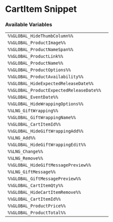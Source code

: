 # CartItem Snippet

### Available Variables
|||
|---|---|
| `%%GLOBAL_HideThumbColumn%%` |
| `%%GLOBAL_ProductImage%%` |
| `%%GLOBAL_ProductNameSpan%%` |
| `%%GLOBAL_ProductLink%%` |
| `%%GLOBAL_ProductName%%` |
| `%%GLOBAL_ProductOptions%%` |
| `%%GLOBAL_ProductAvailability%%` |
| `%%GLOBAL_HideExpectedReleaseDate%%` |
| `%%GLOBAL_ProductExpectedReleaseDate%%` |
| `%%GLOBAL_EventDate%%` |
| `%%GLOBAL_HideWrappingOptions%%` |
| `%%LNG_GiftWrapping%%` |
| `%%GLOBAL_GiftWrappingName%%` |
| `%%GLOBAL_CartItemId%%` |
| `%%GLOBAL_HideGiftWrappingAdd%%` |
| `%%LNG_Add%%` |
| `%%GLOBAL_HideGiftWrappingEdit%%` |
| `%%LNG_Change%%` |
| `%%LNG_Remove%%` |
| `%%GLOBAL_HideGiftMessagePreview%%` |
| `%%LNG_GiftMessage%%` |
| `%%GLOBAL_GiftMessagePreview%%` |
| `%%GLOBAL_CartItemQty%%` |
| `%%GLOBAL_HideCartItemRemove%%` |
| `%%GLOBAL_CartItemId%%` |
| `%%GLOBAL_ProductPrice%%` |
| `%%GLOBAL_ProductTotal%%` |
